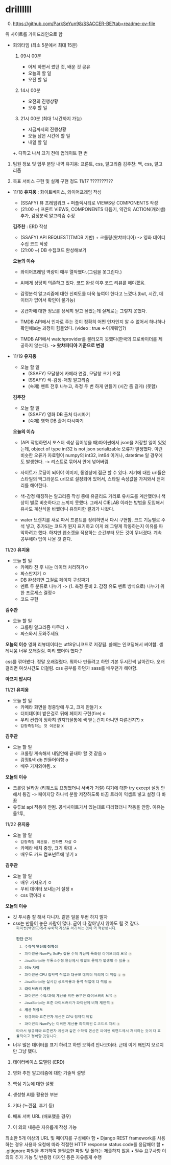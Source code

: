 # drillllll
0. https://github.com/ParkSeYun98/SSACCER-BE?tab=readme-ov-file

위 사이트를 가이드라인으로 함
- 회의타임 (최소 5분에서 최대 15분)
    1. 09시 00분
        - 어제 하면서 썼던 것, 배운 것 공유
        - 오늘의 할 일
        - 오전 할 일

    2. 14시 00분
        - 오전의 진행상황
        - 오후 할 일

    3. 21시 00분 (최대 1시간까지 가능)
        - 지금까지의 진행상황
        - 오늘 남은 시간에 할 일
        - 내일 할 일
        
    +. 다하고 나서 끄기 전에 업데이트 한 번

1. 팀원 정보 및 업무 분담 내역
유지웅: 프론트, css, 알고리즘
김주찬: 백, css, 알고리즘

2. 목표 서비스 구현 및 실제 구현 정도
11/17
??????????

- 11/18
    **유지웅**
    : 화이트베이스, 와이어프레임 작성
    - (SSAFY) 뷰 프레임워크 + 퍼플렉시티로 VIEWS랑 COMPONENTS 작성
    - (21:00 ~) 프론트 VIEWS, COMPONENTS 다듬기, 약간의 ACTION(캐러셀) 추가, 감정분석 알고리즘 수정

    **김주찬**
    : ERD 작성
    - (SSAFY) API REQUEST(TMDB 기반) + 크롤링(왓챠피디아) -> 영화 데이터 수집 코드 작성
    - (21:00 ~) DB 수집코드 완성해보기

    **오늘의 이슈**
    - 와이어프레임 역량이 매우 열악했다.(그림을 못그린다.)
    - AI에게 상당히 의존하고 있다. 코드 완성 이후 코드 리뷰를 해야겠음.
    - 감정분석 알고리즘에 대한 신뢰도를 더욱 높여야 한다고 느꼈다.(but, 시간, 데이터가 없어서 확인이 불가능)

    - 공급자에 대한 정보를 상세히 얻고 싶었는데 실제로는 그렇지 못했다.
    - TMDB API에서 인자로 주는 것이 정확히 어떤 인자인지 알 수 없어서 하나하나 확인해보는 과정이 힘들었다. (video : true <-이게뭐임?)
    - TMDB API에서 watchprovider를 불러오지 못했다(한국의 프로바이더를 제공하지 않는다). **-> 왓챠피디아 기준으로 변경**

- 11/19
    **유지웅**
    - 오늘 할 일
        - (SSAFY) 모달창에 카메라 연결, 모달창 크기 조절
        - (SSAFY) 색-감정-매칭 알고리즘
        - (숙제) 멘트 전후 나누고, 측정 두 번 하게 만들기 (시간 좀 길게) (못함)

    **김주찬**
    - 오늘 할 일
        - (SSAFY) 영화 DB 출처 다시따기
        - (숙제) 영화 DB 출처 다시따기

    **오늘의 이슈**
    - (API 작업하면서 포스터 색상 집어넣을 때)파이썬에서 json을 저장할 일이 있었는데, 
    object of type int32 is not json serializable 오류가 발생했다. 이런 비슷한 오류가 
    자료형이 numpy의 int32, int64 이거나, datetime 일 경우에도 발생한다. -> 리스트로 묶어서 안에 넣어버림.
    - 사이트가 로딩이 되어야 이미지, 동영상에 접근 할 수 있다. 저기에 대한 url들은 스타일의 백그라운드 url으로 설정되어
    있어서, 스타일 속성값을 가져와서 전처리를 해야한다.

    - 색-감정 매칭하는 알고리즘 작성 중에 유클리드 거리로 유사도를 계산했더니 색상이 별로 비슷하다고 느끼지 못했다. 
    그래서 CIELAB 이라는 방법을 도입해서 유사도 계산식을 바꿨더니 유의미한 결과가 나왔다.
    - water 브랜치를 새로 파서 프론트를 정리하면서 다시 구현함. 코드 기능별로 주석 넣고, 추가되는 코드가 뭔지 표기하고
    이게 왜 그렇게 작동하는지 이유를 파악하려고 했다. 하지만 웹소켓을 적용하는 순간부터 모든 것이 무너졌다.
    계속 공부해야 답이 나올 것 같다.

11/20
**유지웅**
- 오늘 할 일
    - 카메라 전 후 나눈 데이터 처리하기ㅇ
    - 짜스만지기 ㅇ
    - DB 완성되면 그걸로 페이지 구성짜기
    - 멘트 두 분류로 나누기 -> (1. 측정 준비 2. 감정 유도 멘트 방식으로) 나누기 위한 프로세스 결정ㅇ
    - 코드 구현

**김주찬**
- 오늘 할 일
    - 크롤링 알고리즘 마무리 ㅅ
    - 짜스와서 도와주세요

**오늘의 이슈**
영화 리뷰데이터는 utf8유니코드로 저장됨. 쓸때는 인코딩해서 써야함. 
셀레니움 너무 오래걸림. 미리 했어야 했다.?

css를 깎아봤다. 정말 오래걸렸다. 뭐하나 만들려고 하면 기본 두시간씩 날아간다. 오래걸리면 여섯시간도 더걸림. css 공부를 하던가 sass를 배우던가 해야함.

**아프지 맙시다**

11/21
**유지웅**
- 오늘 할 일
    - 카메라 화면을 정중앙에 두고, 크게 만들기 x
    - 더미데이터 받은걸로 뒤에 페이지 구현(fire) o
    - 우리 컨셉이 정확히 뭔지?(물통에 색 받는건지  아니면 다른건지?) x
    - `감정측정하는 것 이분할` x

**김주찬**
- 오늘 할 일
    - 크롤링 계속해서 내일안에 끝내야 할 것 같음 o
    - 감정&색 db 만들어야함 o
    - 배우 가져와야됨. x

**오늘의 이슈**
- 크롤링 날라감 (리퀘스트 요청했더니 서버가 거절) 여기에 대한 try except 설정 안해서 튕김 -> 페이지당 하나씩 분할 저장하도록 바꿈 트라이 익셉트 넣고 설정 다 바꿈
- 유튜브 api 적용이 안됨. 공식사이트가서 있는대로 따라했더니 작동을 안함. 이유는 몰?루,  

11/22
**유지웅**
- 오늘 할 일
    - `감정측정 이분할. 안하면 자살` ㅇ
    - 카메라 배치 중앙, 크기 확대  ㅅ
    - 배우도 카드 컴포넌트에 넣기   x

**김주찬**
- 오늘 할 일
    - 배우 가져오기  ㅇ
    - 무비 데이터 보내는거 설정  x
    - css 깎아라 x

**오늘의 이슈**
- 깃 푸시좀 잘 해서 다니자. 같은 일을 두번 하지 말자
- css는 만들어 놓은 사람이 많다. 굳이 다 갈아넣지 않아도 될 것 같다.
- ![alt text](<스크린샷 2024-11-23 011526.png>)
- 너무 많은 데이터를 표기 하려고 하면 오히려 안나오더라. 근데 이게 왜인지 모르지만 그냥 됐다.

1. 데이터베이스 모델링 (ERD)


4. 영화 추천 알고리즘에 대한 기술적 설명


5. 핵심 기능에 대한 설명


6. 생성형 AI를 활용한 부분


7. 기타 (느낀점, 후기 등)


8. 배포 서버 URL (배포했을 경우)


9. 이 외의 내용은 자유롭게 작성 가능


최소한 5개 이상의 URL 및 페이지를 구성해야 함
• Django REST framework를 사용하는 경우 사용자 요청에 따라 적절한
HTTP response status code를 응답해야 함
• .gitignore 파일을 추가하여 불필요한 파일 및 폴더는 제출하지 않음
• 필수 요구사항 이 외의 추가 기능 및 반응형 디자인 등은 자유롭게 수행